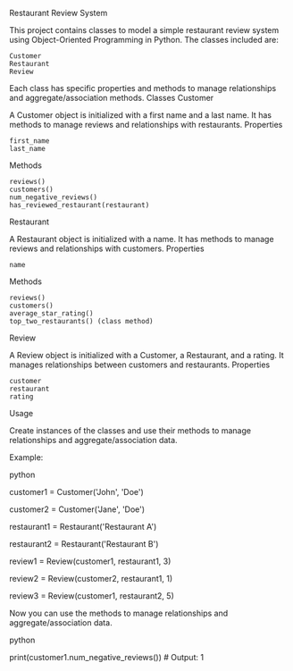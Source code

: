 Restaurant Review System

This project contains classes to model a simple restaurant review system using Object-Oriented Programming in Python. The classes included are:

    Customer
    Restaurant
    Review

Each class has specific properties and methods to manage relationships and aggregate/association methods.
Classes
Customer

A Customer object is initialized with a first name and a last name. It has methods to manage reviews and relationships with restaurants.
Properties

    first_name
    last_name

Methods

    reviews()
    customers()
    num_negative_reviews()
    has_reviewed_restaurant(restaurant)

Restaurant

A Restaurant object is initialized with a name. It has methods to manage reviews and relationships with customers.
Properties

    name

Methods

    reviews()
    customers()
    average_star_rating()
    top_two_restaurants() (class method)

Review

A Review object is initialized with a Customer, a Restaurant, and a rating. It manages relationships between customers and restaurants.
Properties

    customer
    restaurant
    rating

Usage

Create instances of the classes and use their methods to manage relationships and aggregate/association data.

Example:

python

customer1 = Customer('John', 'Doe')

customer2 = Customer('Jane', 'Doe')


restaurant1 = Restaurant('Restaurant A')

restaurant2 = Restaurant('Restaurant B')


review1 = Review(customer1, restaurant1, 3)

review2 = Review(customer2, restaurant1, 1)

review3 = Review(customer1, restaurant2, 5)

Now you can use the methods to manage relationships and aggregate/association data.

python

print(customer1.num_negative_reviews())  # Output: 1

